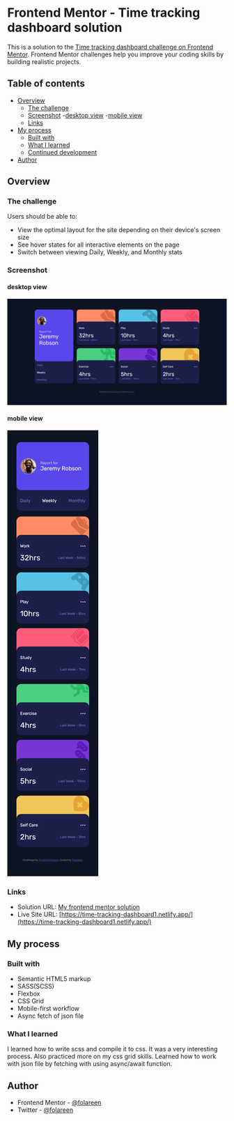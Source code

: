 # Frontend Mentor - Time tracking dashboard solution

This is a solution to the [Time tracking dashboard challenge on Frontend Mentor](https://www.frontendmentor.io/challenges/time-tracking-dashboard-UIQ7167Jw). Frontend Mentor challenges help you improve your coding skills by building realistic projects. 

## Table of contents

- [Overview](#overview)
  - [The challenge](#the-challenge)
  - [Screenshot](#screenshot)
    -[desktop view](#desktop-view)
    -[mobile view](#mobile-view)
  - [Links](#links)
- [My process](#my-process)
  - [Built with](#built-with)
  - [What I learned](#what-i-learned)
  - [Continued development](#continued-development)
- [Author](#author)

## Overview

### The challenge

Users should be able to:

- View the optimal layout for the site depending on their device's screen size
- See hover states for all interactive elements on the page
- Switch between viewing Daily, Weekly, and Monthly stats

### Screenshot

#### desktop view
![](desktop-screenshot.png)

#### mobile view
![](mobile-screenshot.png)


### Links

- Solution URL: [My frontend mentor solution](https://www.frontendmentor.io/solutions/responsive-time-tracking-dashboard-using-css-grid-written-in-scss-Hyip7oiNq)
- Live Site URL: [https://time-tracking-dashboard1.netlify.app/](https://time-tracking-dashboard1.netlify.app/)

## My process

### Built with


- Semantic HTML5 markup
- SASS(SCSS)
- Flexbox
- CSS Grid
- Mobile-first workflow
- Async fetch of json file


### What I learned
I learned how to write scss and compile it to css. It was a very interesting process. Also practiced more on my css grid skills.
Learned how to work with json file by fetching with using async/await function.


## Author

- Frontend Mentor - [@folareen](https://www.frontendmentor.io/profile/folareen)
- Twitter - [@folareen](https://www.twitter.com/__folareen__)
